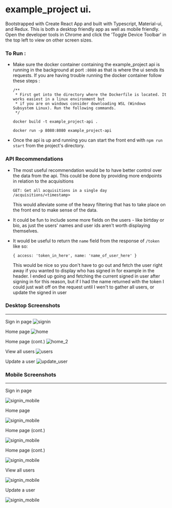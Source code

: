 # example_project ui.

Bootstrapped with Create React App and built with Typescript, Material-ui, and Redux. This is both a desktop friendly app as well as mobile friendly. Open the developer tools in Chrome and click the 'Toggle Device Toolbar' in the top left to view on other screen sizes.

### To Run :
- Make sure the docker container containing the example_project api is running in the background at port `:8080` as that is where the ui sends its requests. If you are having trouble running the docker container follow these steps :

  ```
  /**
   * First get into the directory where the Dockerfile is located. It works easiest in a linux environment but  
   * if you are on windows consider downloading WSL (Windows Subsystem Linux). Run the following commands.
   */

  docker build -t example_project-api .

  docker run -p 8080:8080 example_project-api
  ```
- Once the api is up and running you can start the front end with `npm run start` from the project's directory.


### API Recommendations
 - The most useful recommendation would be to have better control over the data from the api. This could be done by providing more endpoints in relation to the acquisitions
  
    ```
    GET: Get all acquisitions in a single day
    /acquisitions/<timestamp>
    ```
    This would alleviate some of the heavy filtering that has to take place on the front end to make sense of the data.
 - It could be fun to include some more fields on the users - like birtday or bio, as just the users' names and user ids aren't worth displaying themselves.
 - It would be useful to return the `name` field from the response of `/token` like so:
    ```
    { access: 'token_in_here', name: 'name_of_user_here' }
    ```
    This would be nice so you don't have to go out and fetch the user right away if you wanted to display who has signed in for example in the header. I ended up going and fetching the current signed in user after signing in for this reason, but if I had the name returned with the token I could just wait off on the request until I wen't to gather all users, or update the signed in user

### Desktop Screenshots
---
Sign in page
![signin](./screenshots/larvis_signin.PNG)

Home page
![home](./screenshots/larvis_home.PNG)

Home page (cont.)
![home_2](./screenshots/larvis_home_2.PNG)

View all users
![users](./screenshots/larvis_users.PNG)

Update a user
![update_user](./screenshots/larvis_update_user.PNG)

### Mobile Screenshots
---
Sign in page

![signin_mobile](./screenshots/larvis_signin_mobile.PNG)

Home page

![signin_mobile](./screenshots/larvis_home_mobile.PNG)

Home page (cont.)

![signin_mobile](./screenshots/larvis_home_mobile_2.PNG)

Home page (cont.)

![signin_mobile](./screenshots/larvis_home_mobile_3.PNG)

View all users

![signin_mobile](./screenshots/larvis_users_mobile.PNG)

Update a user

![signin_mobile](./screenshots/larvis_update_user_mobile.PNG)

